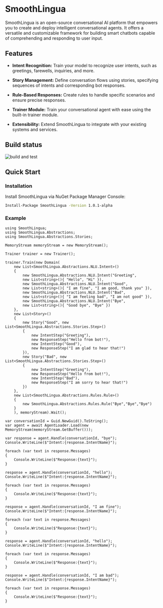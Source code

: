 # SmoothLingua

SmoothLingua is an open-source conversational AI platform that empowers you to create and deploy intelligent conversational agents. It offers a versatile and customizable framework for building smart chatbots capable of comprehending and responding to user input.

## Features

- **Intent Recognition:** Train your model to recognize user intents, such as greetings, farewells, inquiries, and more.

- **Story Management:** Define conversation flows using stories, specifying sequences of intents and corresponding bot responses.

- **Rule-Based Responses:** Create rules to handle specific scenarios and ensure precise responses.

- **Trainer Module:** Train your conversational agent with ease using the built-in trainer module.

- **Extensibility:** Extend SmoothLingua to integrate with your existing systems and services.

## Build status
![build and test](https://github.com/Dev-Art-Solutions/SmoothLingua/actions/workflows/build-and-test.yml/badge.svg)

## Quick Start

### Installation

Install SmoothLingua via NuGet Package Manager Console:

```bash
Install-Package SmoothLingua -Version 1.0.1-alpha
```

### Example
```
using SmoothLingua;
using SmoothLingua.Abstractions;
using SmoothLingua.Abstractions.Stories;

MemoryStream memoryStream = new MemoryStream();

Trainer trainer = new Trainer();

trainer.Train(new Domain(
    new List<SmoothLingua.Abstractions.NLU.Intent>()
    {
        new SmoothLingua.Abstractions.NLU.Intent("Greeting",
        new List<string>(){ "Hello", "Hi" }),
        new SmoothLingua.Abstractions.NLU.Intent("Good",
        new List<string>(){ "I am fine", "I am good, thank you" }),
        new SmoothLingua.Abstractions.NLU.Intent("Bad",
        new List<string>(){ "I am feeling bad", "I am not good" }),
        new SmoothLingua.Abstractions.NLU.Intent("Bye",
        new List<string>(){ "Good bye", "Bye" })
    },
    new List<Story>()
    {
        new Story("Good", new List<SmoothLingua.Abstractions.Stories.Step>()
        {
            new IntentStep("Greeting"),
            new ResponseStep("Hello from bot!"),
            new IntentStep("Good"),
            new ResponseStep("I am glad to hear that!")
        }),
        new Story("Bad", new List<SmoothLingua.Abstractions.Stories.Step>()
        {
            new IntentStep("Greeting"),
            new ResponseStep("Hello from bot!"),
            new IntentStep("Bad"),
            new ResponseStep("I am sorry to hear that!")
        })
    },
    new List<SmoothLingua.Abstractions.Rules.Rule>()
    {
        new SmoothLingua.Abstractions.Rules.Rule("Bye","Bye","Bye")
    }
    ), memoryStream).Wait();

var conversationId = Guid.NewGuid().ToString();
var agent = await AgentLoader.Load(new MemoryStream(memoryStream.GetBuffer()));

var response = agent.Handle(conversationId, "bye");
Console.WriteLine($"Intent:{response.IntentName}");

foreach (var text in response.Messages)
{
    Console.WriteLine($"Response:{text}");
}

response = agent.Handle(conversationId, "hello");
Console.WriteLine($"Intent:{response.IntentName}");

foreach (var text in response.Messages)
{
    Console.WriteLine($"Response:{text}");
}

response = agent.Handle(conversationId, "I am fine");
Console.WriteLine($"Intent:{response.IntentName}");

foreach (var text in response.Messages)
{
    Console.WriteLine($"Response:{text}");
}

response = agent.Handle(conversationId, "hello");
Console.WriteLine($"Intent:{response.IntentName}");

foreach (var text in response.Messages)
{
    Console.WriteLine($"Response:{text}");
}

response = agent.Handle(conversationId, "I am bad");
Console.WriteLine($"Intent:{response.IntentName}");

foreach (var text in response.Messages)
{
    Console.WriteLine($"Response:{text}");
}
```